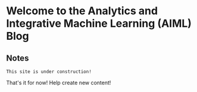 # Welcome to the Analytics and Integrative Machine Learning (AIML) Blog


## Notes

```{note}
This site is under construction!
```

That's it for now! Help create new content!